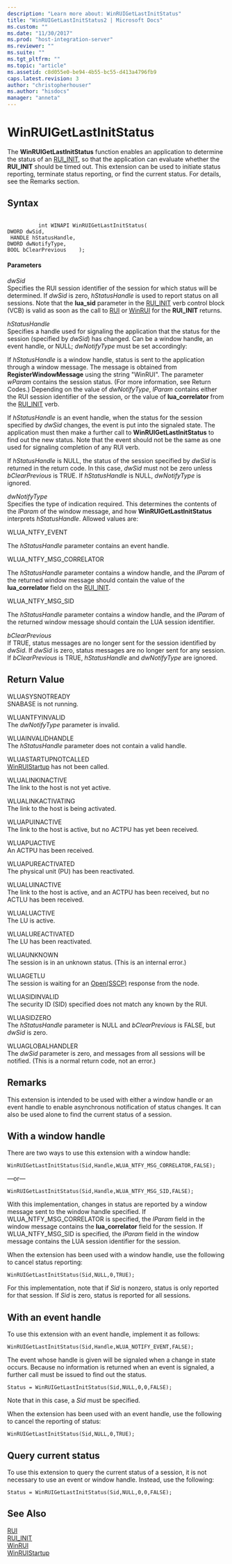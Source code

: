 ```yaml
---
description: "Learn more about: WinRUIGetLastInitStatus"
title: "WinRUIGetLastInitStatus2 | Microsoft Docs"
ms.custom: ""
ms.date: "11/30/2017"
ms.prod: "host-integration-server"
ms.reviewer: ""
ms.suite: ""
ms.tgt_pltfrm: ""
ms.topic: "article"
ms.assetid: c8d055e0-be94-4b55-bc55-d413a4796fb9
caps.latest.revision: 3
author: "christopherhouser"
ms.author: "hisdocs"
manager: "anneta"
---
```

# WinRUIGetLastInitStatus
The **WinRUIGetLastInitStatus** function enables an application to determine the status of an [RUI_INIT](../core/rui-init1.md), so that the application can evaluate whether the **RUI_INIT** should be timed out. This extension can be used to initiate status reporting, terminate status reporting, or find the current status. For details, see the Remarks section.  
  
## Syntax  
  
```  
  
          int WINAPI WinRUIGetLastInitStatus(   
DWORD dwSid,             
 HANDLE hStatusHandle,    
DWORD dwNotifyType,      
BOOL bClearPrevious    );  
```  
  
#### Parameters  
 *dwSid*  
 Specifies the RUI session identifier of the session for which status will be determined. If *dwSid* is zero, *hStatusHandle* is used to report status on all sessions. Note that the **lua_sid** parameter in the [RUI_INIT](../core/rui-init1.md) verb control block (VCB) is valid as soon as the call to [RUI](../core/rui2.md) or [WinRUI](../core/winrui1.md) for the **RUI_INIT** returns.  
  
 *hStatusHandle*  
 Specifies a handle used for signaling the application that the status for the session (specified by *dwSid*) has changed. Can be a window handle, an event handle, or NULL; *dwNotifyType* must be set accordingly:  
  
 If *hStatusHandle* is a window handle, status is sent to the application through a window message. The message is obtained from **RegisterWindowMessage** using the string "WinRUI". The parameter *wParam* contains the session status. (For more information, see Return Codes.) Depending on the value of *dwNotifyType*, *lParam* contains either the RUI session identifier of the session, or the value of **lua_correlator** from the [RUI_INIT](../core/rui-init1.md) verb.  
  
 If *hStatusHandle* is an event handle, when the status for the session specified by *dwSid* changes, the event is put into the signaled state. The application must then make a further call to **WinRUIGetLastInitStatus** to find out the new status. Note that the event should not be the same as one used for signaling completion of any RUI verb.  
  
 If *hStatusHandle* is NULL, the status of the session specified by *dwSid* is returned in the return code. In this case, *dwSid* must not be zero unless *bClearPrevious* is TRUE. If *hStatusHandle* is NULL, *dwNotifyType* is ignored.  
  
 *dwNotifyType*  
 Specifies the type of indication required. This determines the contents of the *lParam* of the window message, and how **WinRUIGetLastInitStatus** interprets *hStatusHandle*. Allowed values are:  
  
 WLUA_NTFY_EVENT  
  
 The *hStatusHandle* parameter contains an event handle.  
  
 WLUA_NTFY_MSG_CORRELATOR  
  
 The *hStatusHandle* parameter contains a window handle, and the *lParam* of the returned window message should contain the value of the **lua_correlator** field on the [RUI_INIT](../core/rui-init1.md).  
  
 WLUA_NTFY_MSG_SID  
  
 The *hStatusHandle* parameter contains a window handle, and the *lParam* of the returned window message should contain the LUA session identifier.  
  
 *bClearPrevious*  
 If TRUE, status messages are no longer sent for the session identified by *dwSid*. If *dwSid* is zero, status messages are no longer sent for any session. If *bClearPrevious* is TRUE, *hStatusHandle* and *dwNotifyType* are ignored.  
  
## Return Value  
 WLUASYSNOTREADY  
 SNABASE is not running.  
  
 WLUANTFYINVALID  
 The *dwNotifyType* parameter is invalid.  
  
 WLUAINVALIDHANDLE  
 The *hStatusHandle* parameter does not contain a valid handle.  
  
 WLUASTARTUPNOTCALLED  
 [WinRUIStartup](../core/winruistartup1.md) has not been called.  
  
 WLUALINKINACTIVE  
 The link to the host is not yet active.  
  
 WLUALINKACTIVATING  
 The link to the host is being activated.  
  
 WLUAPUINACTIVE  
 The link to the host is active, but no ACTPU has yet been received.  
  
 WLUAPUACTIVE  
 An ACTPU has been received.  
  
 WLUAPUREACTIVATED  
 The physical unit (PU) has been reactivated.  
  
 WLUALUINACTIVE  
 The link to the host is active, and an ACTPU has been received, but no ACTLU has been received.  
  
 WLUALUACTIVE  
 The LU is active.  
  
 WLUALUREACTIVATED  
 The LU has been reactivated.  
  
 WLUAUNKNOWN  
 The session is in an unknown status. (This is an internal error.)  
  
 WLUAGETLU  
 The session is waiting for an [Open(SSCP)](../core/open-sscp-2.md) response from the node.  
  
 WLUASIDINVALID  
 The security ID (SID) specified does not match any known by the RUI.  
  
 WLUASIDZERO  
 The *hStatusHandle* parameter is NULL and *bClearPrevious* is FALSE, but *dwSid* is zero.  
  
 WLUAGLOBALHANDLER  
 The *dwSid* parameter is zero, and messages from all sessions will be notified. (This is a normal return code, not an error.)  
  
## Remarks  
 This extension is intended to be used with either a window handle or an event handle to enable asynchronous notification of status changes. It can also be used alone to find the current status of a session.  
  
## With a window handle  
 There are two ways to use this extension with a window handle:  
  
```  
WinRUIGetLastInitStatus(Sid,Handle,WLUA_NTFY_MSG_CORRELATOR,FALSE);  
```  
  
 —or—  
  
```  
WinRUIGetLastInitStatus(Sid,Handle,WLUA_NTFY_MSG_SID,FALSE);  
```  
  
 With this implementation, changes in status are reported by a window message sent to the window handle specified. If WLUA_NTFY_MSG_CORRELATOR is specified, the *lParam* field in the window message contains the **lua_correlator** field for the session. If WLUA_NTFY_MSG_SID is specified, the *lParam* field in the window message contains the LUA session identifier for the session.  
  
 When the extension has been used with a window handle, use the following to cancel status reporting:  
  
```  
WinRUIGetLastInitStatus(Sid,NULL,0,TRUE);  
```  
  
 For this implementation, note that if *Sid* is nonzero, status is only reported for that session. If *Sid* is zero, status is reported for all sessions.  
  
## With an event handle  
 To use this extension with an event handle, implement it as follows:  
  
```  
WinRUIGetLastInitStatus(Sid,Handle,WLUA_NOTIFY_EVENT,FALSE);  
```  
  
 The event whose handle is given will be signaled when a change in state occurs. Because no information is returned when an event is signaled, a further call must be issued to find out the status.  
  
```  
Status = WinRUIGetLastInitStatus(Sid,NULL,0,0,FALSE);  
```  
  
 Note that in this case, a *Sid* must be specified.  
  
 When the extension has been used with an event handle, use the following to cancel the reporting of status:  
  
```  
WinRUIGetLastInitStatus(Sid,NULL,0,TRUE);  
```  
  
## Query current status  
 To use this extension to query the current status of a session, it is not necessary to use an event or window handle. Instead, use the following:  
  
```  
Status = WinRUIGetLastInitStatus(Sid,NULL,0,0,FALSE);  
```  
  
## See Also  
 [RUI](../core/rui2.md)   
 [RUI_INIT](../core/rui-init1.md)   
 [WinRUI](../core/winrui1.md)   
 [WinRUIStartup](../core/winruistartup1.md)
